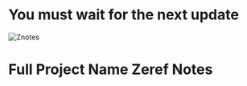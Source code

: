 # You must wait for the next update
![Znotes](https://user-images.githubusercontent.com/96797238/229992993-bdc2070f-ba6f-492d-a714-729c5677898b.png)
# Full Project Name Zeref Notes
